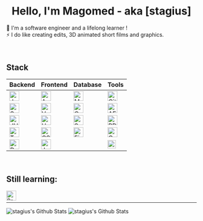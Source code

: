 <h1 align="center">Hello, I'm Magomed - aka [stagius]</h1>
<p align="center">
  
🔭 I'm a software engineer and a lifelong learner !<br />
⚡ I do like creating edits, 3D animated short films and graphics.

</p>

<br />
  
<h2>Stack</h2>

| Backend | Frontend | Database | Tools |
| --- | --- | --- | --- |
| <img align="center" alt="Java" width="26px" src="https://www.vectorlogo.zone/logos/java/java-wordmark.svg" /> | <img align="center" alt="Angular" width="26px" src="https://simpleicons.org/icons/angular.svg" />         | <img align="center" alt="MySQL" width="26px" src="https://simpleicons.org/icons/postgresql.svg" /> | <img align="center" alt="Git" width="26px" src="https://simpleicons.org/icons/git.svg" /> |
| <img align="center" alt="Spring" width="26px" src="https://simpleicons.org/icons/spring.svg" />               | <img align="center" alt="Vue.js" width="26px" src="https://simpleicons.org/icons/vuedotjs.svg" />         | <img align="center" alt="Oracle" width="26px" src="https://simpleicons.org/icons/oracle.svg" /> | <img align="center" alt="AE" width="26px" src="https://simpleicons.org/icons/adobeaftereffects.svg" /> |
| <img align="center" alt="JUnit5" width="26px" src="https://simpleicons.org/icons/junit5.svg" />               | <img align="center" alt="HTML5" width="26px" src="https://simpleicons.org/icons/html5.svg" />             | <img align="center" alt="SQL Server" width="26px" src="https://simpleicons.org/icons/microsoftsqlserver.svg" /> | <img align="center" alt="PD" width="26px" src="https://simpleicons.org/icons/adobephotoshop.svg" /> |
| <img align="center" alt="Tomcat" width="26px" src="https://simpleicons.org/icons/apachetomcat.svg" />         | <img align="center" alt="CSS3" width="26px" src="https://simpleicons.org/icons/css3.svg" />               | <img align="center" alt="Firebase" width="26px" src="https://simpleicons.org/icons/firebase.svg" /> | <img align="center" alt="C4D" width="26px" src="https://simpleicons.org/icons/cinema4d.svg" /> |
| <img align="center" alt="Docker" width="26px" src="https://simpleicons.org/icons/docker.svg" />               | <img align="center" alt="JavaScript" width="26px" src="https://simpleicons.org/icons/javascript.svg" />   | | <img align="center" alt="iJ" width="22px" src="https://simpleicons.org/icons/intellijidea.svg" /> |



<br />

<h2>Still learning:</h2>

<img align="left" alt="React" width="26px" src="https://simpleicons.org/icons/react.svg" />

<br />

---

<img alt="stagius's Github Stats" src="https://github-readme-stats.vercel.app/api/pin/?username=stagius&repo=material-components-web&theme=buefy" />

<img alt="stagius's Github Stats" src="https://github-readme-stats.vercel.app/api/top-langs/?username=stagius&card_width=500&theme=buefy" />

